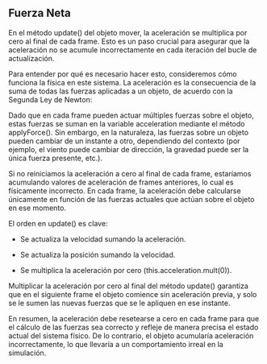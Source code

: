## Fuerza Neta
En el método update() del objeto mover, la aceleración se multiplica por cero al final de cada frame. Esto es un paso crucial para asegurar que la aceleración no se acumule incorrectamente en cada iteración del bucle de actualización.

Para entender por qué es necesario hacer esto, consideremos cómo funciona la física en este sistema. La aceleración es la consecuencia de la suma de todas las fuerzas aplicadas a un objeto, de acuerdo con la Segunda Ley de Newton:

Dado que en cada frame pueden actuar múltiples fuerzas sobre el objeto, estas fuerzas se suman en la variable acceleration mediante el método applyForce(). Sin embargo, en la naturaleza, las fuerzas sobre un objeto pueden cambiar de un instante a otro, dependiendo del contexto (por ejemplo, el viento puede cambiar de dirección, la gravedad puede ser la única fuerza presente, etc.).

Si no reiniciamos la aceleración a cero al final de cada frame, estaríamos acumulando valores de aceleración de frames anteriores, lo cual es físicamente incorrecto. En cada frame, la aceleración debe calcularse únicamente en función de las fuerzas actuales que actúan sobre el objeto en ese momento.

El orden en update() es clave:

* Se actualiza la velocidad sumando la aceleración.

* Se actualiza la posición sumando la velocidad.

* Se multiplica la aceleración por cero (this.acceleration.mult(0)).

Multiplicar la aceleración por cero al final del método update() garantiza que en el siguiente frame el objeto comience sin aceleración previa, y solo se le sumen las nuevas fuerzas que se le apliquen en ese instante.

En resumen, la aceleración debe resetearse a cero en cada frame para que el cálculo de las fuerzas sea correcto y refleje de manera precisa el estado actual del sistema físico. De lo contrario, el objeto acumularía aceleración incorrectamente, lo que llevaría a un comportamiento irreal en la simulación.
